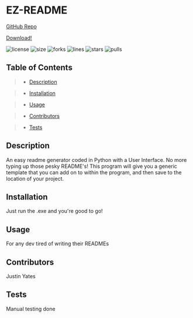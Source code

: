 # EZ-README

[GitHub Repo](https://github.com/justinyates887/python-readme-generator)

[Download!](https://www.mediafire.com/folder/oh3rsuk9n04bp/EZ-README)

![license](https://img.shields.io/github/license/justinyates887/python-readme-generator)
![size](https://img.shields.io/github/languages/code-size/justinyates887/python-readme-generator)
![forks](https://img.shields.io/github/forks/justinyates887/python-readme-generator)
![lines](https://img.shields.io/tokei/lines/github/justinyates887/python-readme-generator)
![stars](https://img.shields.io/github/stars/justinyates887/python-readme-generator)
![pulls](https://img.shields.io/github/issues-pr-closed/justinyates887/python-readme-generator)

## Table of Contents

> - [Description](#Description)

> - [Installation](#Installation)

> - [Usage](#Usage)

> - [Contributors](#Contributors)

> - [Tests](#Tests)


## <a name="Description"></a>Description

An easy readme generator coded in Python with a User Interface. No more typing up those pesky README's! This program will give you a generic template that you can add on to within the program, and then save to the location of your project.

## <a name="Installation"></a>Installation

Just run the .exe and you're good to go!

## <a name="Usage"></a>Usage

For any dev tired of writing their READMEs

## <a name="Contributors"></a>Contributors

Justin Yates

## <a name="Tests"></a>Tests

Manual testing done
